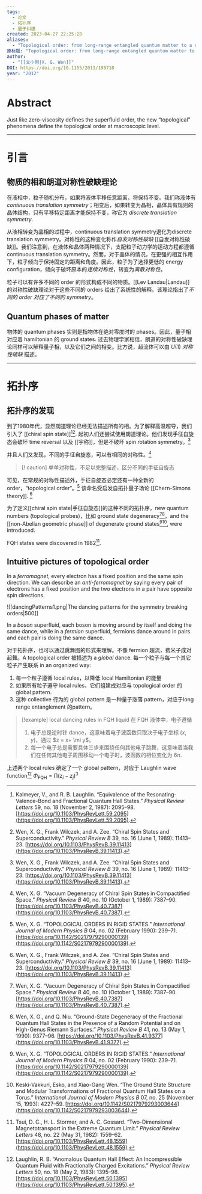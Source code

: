 ```yaml
---
tags:
  - 论文
  - 拓扑序
  - 量子纠缠
created: 2023-04-27 22:25:28
aliases:
  - "Topological order: from long-range entangled quantum matter to a unified origin of light and electrons"
原标题: "Topological order: from long-range entangled quantum matter to a unified origin of light and electrons"
author:
  - "[[文小刚|X. G. Wen]]"
DOI: https://doi.org/10.1155/2013/198710
year: "2012"
---
```





# Abstract

Just like zero-viscosity defines the superfluid order, the new “topological” phenomena define the topological order at macroscopic level.

---

# 引言

## 物质的相和朗道对称性破缺理论


在液相中，粒子随机分布，如果将液体平移任意距离，将保持不变。我们称液体有 *continuous translation symmetry*；相变后，如果转变为晶相，晶体具有规则的晶体结构，只有平移特定距离才能保持不变，称它为 *discrete translation symmetry*.

从液相转变为晶相的过程中，continuous translation symmetry退化为discrete translation symmetry。对称性的这种变化称作*自发对称性破缺* [[自发对称性破缺]]。我们注意到，在液体和晶体两种情况下，支配粒子动力学的运动方程都遵循 continuous translation symmetry。然而，对于晶体的情况，在更强的相互作用下，粒子倾向于保持固定的距离和角度。因此，粒子为了选择更低的 energy configuration，倾向于破坏原本的*连续对称性*，转变为*离散对称性*。

粒子可以有许多不同的 order 的形式构成不同的物质。[[Lev Landau|Landau]] 的对称性破缺理论对于这些不同的 orders 给出了系统性的解释。该理论指出了*不同的 order 对应了不同的 symmetry*。

## Quantum phases of matter

物体的 quantum phases 实则是指物体在绝对零度时的 phases。因此，量子相对应着 hamiltonian 的 ground states. 过去物理学家相信，朗道的对称性破缺理论同样可以解释量子相，以及它们之间的相变。比方说，超流体可以由 $U(1)$ *对称性破缺* 描述。

---

# 拓扑序

## 拓扑序的发现

到了1980年代，显然朗道理论已经无法描述所有的相。为了解释高温超导，我们引入了 [[chiral spin state]][^4][^5]. 起初人们还尝试使用朗道理论。他们发现手征自旋态会破坏 time reversal 以及 [[宇称]]，但是不破坏 spin rotation symmetry。[^5]

并且人们又发现，不同的手征自旋态，可以有相同的对称性。[^6]
> [! caution]
> 单单对称性，不足以完整描述，区分不同的手征自旋态

可见，在常规的对称性描述外，手征自旋态必定还有一种全新的 order，“topological order“。[^7] 该命名受启发自拓扑量子场论 [[Chern-Simons theory]]. [^5] 

为了定义[[chiral spin state|手征自旋态]]的这种不同的拓扑序，new quantum numbers (topological probes)，比如 ground state degeneracy[^6][^9]，and the [[non-Abelian geometric phase]] of degenerate ground states[^7][^10], were introduced.

FQH states were discovered in 1982[^11].



## Intuitive pictures of topological order

In a *ferromagnet*, every electron has a fixed position and the same spin direction. We can describe an *anti-ferromagnet* by saying every pair of electrons has a fixed position and the two electrons in a pair have opposite spin directions.

![[dancingPatterns1.png|The dancing patterns for the symmetry breaking orders|500]]

In a *boson* superfluid, each boson is moving around by itself and doing the same dance, while in a *fermion* superfluid, fermions dance around in pairs and each pair is doing the same dance. 

对于拓扑序，也可以通过跳舞图的形式来理解。不像 fermion 超流，费米子成对起舞。A topological order 被描述为 a *global* dance. 每一个粒子与每一个其它粒子产生联系 in an organized way:
1. 每一个粒子遵循 local rules，以降低 local Hamiltonian 的能量
2. 如果所有粒子遵守 local rules，它们组建成对应与 topological order 的 global pattern.
3. 这种 collective 行为的 global pattern 是一种量子涨落 pattern，对应于long range entanglement 的pattern。

> [!example] local dancing rules in FQH liquid
> 在 FQH 液体中，电子遵循
> 1. 电子总是逆时针 dance，这意味着电子波函数只取决于电子坐标 $(x,y)$，通过 $z = x+ \mi y$。
> 2. 每一个电子总是需要具体三步来围绕任何其他电子跳舞，这意味着当我们在任何其他电子周围移动一个电子时，波函数的相位变化为 $6\pi$.

上述两个 local rules 确定了一个 global pattern，对应于 Laughlin wave function[^12] $\Phi_{\text{FQH}} = \prod (z_i - z_j)^3$






[^1]: L. D. Landau, Phys. Z. Sowjetunion **11**, 26 (1937).
[^2]: V. L. Ginzburg and L. D. Landau, Zh. Ekaper. Teoret. Fiz. **20**, 1064 (1950).
[^3]: L. D. Landau and E. M. Lifschitz, Statistical Physics - *Course of Theoretical Physics Vol 5* (Pergamon, London, 1958).
[^4]: Kalmeyer, V., and R. B. Laughlin. “Equivalence of the Resonating-Valence-Bond and Fractional Quantum Hall States.” _Physical Review Letters_ 59, no. 18 (November 2, 1987): 2095–98. [https://doi.org/10.1103/PhysRevLett.59.2095](https://doi.org/10.1103/PhysRevLett.59.2095).
[^5]: Wen, X. G., Frank Wilczek, and A. Zee. “Chiral Spin States and Superconductivity.” _Physical Review B_ 39, no. 16 (June 1, 1989): 11413–23. [https://doi.org/10.1103/PhysRevB.39.11413](https://doi.org/10.1103/PhysRevB.39.11413).
[^6]: Wen, X. G. “Vacuum Degeneracy of Chiral Spin States in Compactified Space.” _Physical Review B_ 40, no. 10 (October 1, 1989): 7387–90. [https://doi.org/10.1103/PhysRevB.40.7387](https://doi.org/10.1103/PhysRevB.40.7387).
[^7]: Wen, X. G. “TOPOLOGICAL ORDERS IN RIGID STATES.” _International Journal of Modern Physics B_ 04, no. 02 (February 1990): 239–71. [https://doi.org/10.1142/S0217979290000139](https://doi.org/10.1142/S0217979290000139).
[^8]: Witten, Edward. “Quantum Field Theory and the Jones Polynomial.” _Communications in Mathematical Physics_ 121, no. 3 (September 1989): 351–99. [https://doi.org/10.1007/BF01217730](https://doi.org/10.1007/BF01217730).
[^9]: Wen, X. G., and Q. Niu. “Ground-State Degeneracy of the Fractional Quantum Hall States in the Presence of a Random Potential and on High-Genus Riemann Surfaces.” _Physical Review B_ 41, no. 13 (May 1, 1990): 9377–96. [https://doi.org/10.1103/PhysRevB.41.9377](https://doi.org/10.1103/PhysRevB.41.9377).
[^10]: Keski-Vakkuri, Esko, and Xiao-Gang Wen. “The Ground State Structure and Modular Transformations of Fractional Quantum Hall States on a Torus.” _International Journal of Modern Physics B_ 07, no. 25 (November 15, 1993): 4227–59. [https://doi.org/10.1142/S0217979293003644](https://doi.org/10.1142/S0217979293003644).
[^11]: Tsui, D. C., H. L. Stormer, and A. C. Gossard. “Two-Dimensional Magnetotransport in the Extreme Quantum Limit.” _Physical Review Letters_ 48, no. 22 (May 31, 1982): 1559–62. [https://doi.org/10.1103/PhysRevLett.48.1559](https://doi.org/10.1103/PhysRevLett.48.1559).
[^12]: Laughlin, R. B. “Anomalous Quantum Hall Effect: An Incompressible Quantum Fluid with Fractionally Charged Excitations.” _Physical Review Letters_ 50, no. 18 (May 2, 1983): 1395–98. [https://doi.org/10.1103/PhysRevLett.50.1395](https://doi.org/10.1103/PhysRevLett.50.1395).
[^13]: Girvin, S. M., and A. H. MacDonald. “Off-Diagonal Long-Range Order, Oblique Confinement, and the Fractional Quantum Hall Effect.” _Physical Review Letters_ 58, no. 12 (March 23, 1987): 1252–55. [https://doi.org/10.1103/PhysRevLett.58.1252](https://doi.org/10.1103/PhysRevLett.58.1252).
[^14]: Read, N. “Order Parameter and Ginzburg-Landau Theory for the Fractional Quantum Hall Effect.” _Physical Review Letters_ 62, no. 1 (January 2, 1989): 86–89. [https://doi.org/10.1103/PhysRevLett.62.86](https://doi.org/10.1103/PhysRevLett.62.86).